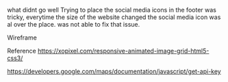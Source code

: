 what didnt go well
Trying to place the social media icons in the footer was tricky, everytime the size of the website changed the social media icon was al over the place.
was not able to fix that issue.



Wireframe
















Reference
https://xopixel.com/responsive-animated-image-grid-html5-css3/

https://developers.google.com/maps/documentation/javascript/get-api-key
